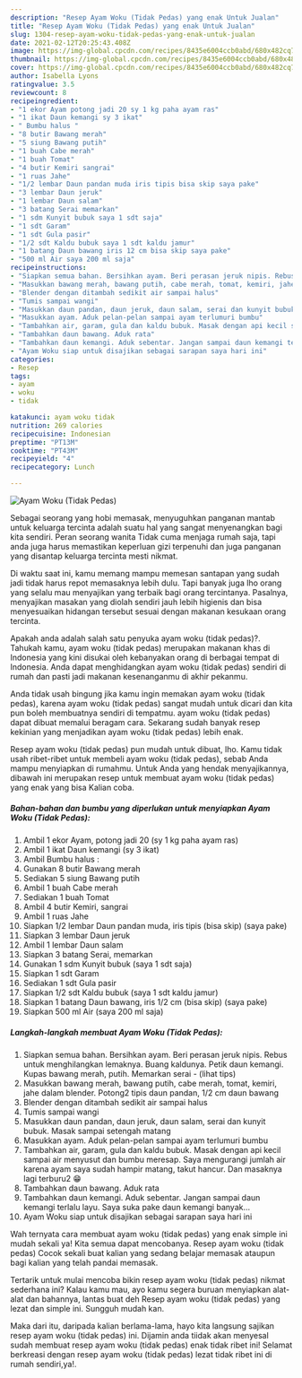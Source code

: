 ```yaml
---
description: "Resep Ayam Woku (Tidak Pedas) yang enak Untuk Jualan"
title: "Resep Ayam Woku (Tidak Pedas) yang enak Untuk Jualan"
slug: 1304-resep-ayam-woku-tidak-pedas-yang-enak-untuk-jualan
date: 2021-02-12T20:25:43.408Z
image: https://img-global.cpcdn.com/recipes/8435e6004ccb0abd/680x482cq70/ayam-woku-tidak-pedas-foto-resep-utama.jpg
thumbnail: https://img-global.cpcdn.com/recipes/8435e6004ccb0abd/680x482cq70/ayam-woku-tidak-pedas-foto-resep-utama.jpg
cover: https://img-global.cpcdn.com/recipes/8435e6004ccb0abd/680x482cq70/ayam-woku-tidak-pedas-foto-resep-utama.jpg
author: Isabella Lyons
ratingvalue: 3.5
reviewcount: 8
recipeingredient:
- "1 ekor Ayam potong jadi 20 sy 1 kg paha ayam ras"
- "1 ikat Daun kemangi sy 3 ikat"
- " Bumbu halus "
- "8 butir Bawang merah"
- "5 siung Bawang putih"
- "1 buah Cabe merah"
- "1 buah Tomat"
- "4 butir Kemiri sangrai"
- "1 ruas Jahe"
- "1/2 lembar Daun pandan muda iris tipis bisa skip saya pake"
- "3 lembar Daun jeruk"
- "1 lembar Daun salam"
- "3 batang Serai memarkan"
- "1 sdm Kunyit bubuk saya 1 sdt saja"
- "1 sdt Garam"
- "1 sdt Gula pasir"
- "1/2 sdt Kaldu bubuk saya 1 sdt kaldu jamur"
- "1 batang Daun bawang iris 12 cm bisa skip saya pake"
- "500 ml Air saya 200 ml saja"
recipeinstructions:
- "Siapkan semua bahan. Bersihkan ayam. Beri perasan jeruk nipis. Rebus untuk menghilangkan lemaknya. Buang kaldunya. Petik daun kemangi. Kupas bawang merah, putih. Memarkan serai           (lihat tips)"
- "Masukkan bawang merah, bawang putih, cabe merah, tomat, kemiri, jahe dalam blender. Potong2 tipis daun pandan, 1/2 cm daun bawang"
- "Blender dengan ditambah sedikit air sampai halus"
- "Tumis sampai wangi"
- "Masukkan daun pandan, daun jeruk, daun salam, serai dan kunyit bubuk. Masak sampai setengah matang"
- "Masukkan ayam. Aduk pelan-pelan sampai ayam terlumuri bumbu"
- "Tambahkan air, garam, gula dan kaldu bubuk. Masak dengan api kecil sampai air menyusut dan bumbu meresap. Saya mengurangi jumlah air karena ayam saya sudah hampir matang, takut hancur. Dan masaknya lagi terburu2 😁"
- "Tambahkan daun bawang. Aduk rata"
- "Tambahkan daun kemangi. Aduk sebentar. Jangan sampai daun kemangi terlalu layu. Saya suka pake daun kemangi banyak..."
- "Ayam Woku siap untuk disajikan sebagai sarapan saya hari ini"
categories:
- Resep
tags:
- ayam
- woku
- tidak

katakunci: ayam woku tidak 
nutrition: 269 calories
recipecuisine: Indonesian
preptime: "PT13M"
cooktime: "PT43M"
recipeyield: "4"
recipecategory: Lunch

---
```



![Ayam Woku (Tidak Pedas)](https://img-global.cpcdn.com/recipes/8435e6004ccb0abd/680x482cq70/ayam-woku-tidak-pedas-foto-resep-utama.jpg)

Sebagai seorang yang hobi memasak, menyuguhkan panganan mantab untuk keluarga tercinta adalah suatu hal yang sangat menyenangkan bagi kita sendiri. Peran seorang  wanita Tidak cuma menjaga rumah saja, tapi anda juga harus memastikan keperluan gizi terpenuhi dan juga panganan yang disantap keluarga tercinta mesti nikmat.

Di waktu  saat ini, kamu memang mampu memesan santapan yang sudah jadi tidak harus repot memasaknya lebih dulu. Tapi banyak juga lho orang yang selalu mau menyajikan yang terbaik bagi orang tercintanya. Pasalnya, menyajikan masakan yang diolah sendiri jauh lebih higienis dan bisa menyesuaikan hidangan tersebut sesuai dengan makanan kesukaan orang tercinta. 



Apakah anda adalah salah satu penyuka ayam woku (tidak pedas)?. Tahukah kamu, ayam woku (tidak pedas) merupakan makanan khas di Indonesia yang kini disukai oleh kebanyakan orang di berbagai tempat di Indonesia. Anda dapat menghidangkan ayam woku (tidak pedas) sendiri di rumah dan pasti jadi makanan kesenanganmu di akhir pekanmu.

Anda tidak usah bingung jika kamu ingin memakan ayam woku (tidak pedas), karena ayam woku (tidak pedas) sangat mudah untuk dicari dan kita pun boleh membuatnya sendiri di tempatmu. ayam woku (tidak pedas) dapat dibuat memalui beragam cara. Sekarang sudah banyak resep kekinian yang menjadikan ayam woku (tidak pedas) lebih enak.

Resep ayam woku (tidak pedas) pun mudah untuk dibuat, lho. Kamu tidak usah ribet-ribet untuk membeli ayam woku (tidak pedas), sebab Anda mampu menyiapkan di rumahmu. Untuk Anda yang hendak menyajikannya, dibawah ini merupakan resep untuk membuat ayam woku (tidak pedas) yang enak yang bisa Kalian coba.

<!--inarticleads1-->

##### Bahan-bahan dan bumbu yang diperlukan untuk menyiapkan Ayam Woku (Tidak Pedas):

1. Ambil 1 ekor Ayam, potong jadi 20 (sy 1 kg paha ayam ras)
1. Ambil 1 ikat Daun kemangi (sy 3 ikat)
1. Ambil  Bumbu halus :
1. Gunakan 8 butir Bawang merah
1. Sediakan 5 siung Bawang putih
1. Ambil 1 buah Cabe merah
1. Sediakan 1 buah Tomat
1. Ambil 4 butir Kemiri, sangrai
1. Ambil 1 ruas Jahe
1. Siapkan 1/2 lembar Daun pandan muda, iris tipis (bisa skip) (saya pake)
1. Siapkan 3 lembar Daun jeruk
1. Ambil 1 lembar Daun salam
1. Siapkan 3 batang Serai, memarkan
1. Gunakan 1 sdm Kunyit bubuk (saya 1 sdt saja)
1. Siapkan 1 sdt Garam
1. Sediakan 1 sdt Gula pasir
1. Siapkan 1/2 sdt Kaldu bubuk (saya 1 sdt kaldu jamur)
1. Siapkan 1 batang Daun bawang, iris 1/2 cm (bisa skip) (saya pake)
1. Siapkan 500 ml Air (saya 200 ml saja)




<!--inarticleads2-->

##### Langkah-langkah membuat Ayam Woku (Tidak Pedas):

1. Siapkan semua bahan. Bersihkan ayam. Beri perasan jeruk nipis. Rebus untuk menghilangkan lemaknya. Buang kaldunya. Petik daun kemangi. Kupas bawang merah, putih. Memarkan serai -           (lihat tips)
1. Masukkan bawang merah, bawang putih, cabe merah, tomat, kemiri, jahe dalam blender. Potong2 tipis daun pandan, 1/2 cm daun bawang
1. Blender dengan ditambah sedikit air sampai halus
1. Tumis sampai wangi
1. Masukkan daun pandan, daun jeruk, daun salam, serai dan kunyit bubuk. Masak sampai setengah matang
1. Masukkan ayam. Aduk pelan-pelan sampai ayam terlumuri bumbu
1. Tambahkan air, garam, gula dan kaldu bubuk. Masak dengan api kecil sampai air menyusut dan bumbu meresap. Saya mengurangi jumlah air karena ayam saya sudah hampir matang, takut hancur. Dan masaknya lagi terburu2 😁
1. Tambahkan daun bawang. Aduk rata
1. Tambahkan daun kemangi. Aduk sebentar. Jangan sampai daun kemangi terlalu layu. Saya suka pake daun kemangi banyak...
1. Ayam Woku siap untuk disajikan sebagai sarapan saya hari ini




Wah ternyata cara membuat ayam woku (tidak pedas) yang enak simple ini mudah sekali ya! Kita semua dapat mencobanya. Resep ayam woku (tidak pedas) Cocok sekali buat kalian yang sedang belajar memasak ataupun bagi kalian yang telah pandai memasak.

Tertarik untuk mulai mencoba bikin resep ayam woku (tidak pedas) nikmat sederhana ini? Kalau kamu mau, ayo kamu segera buruan menyiapkan alat-alat dan bahannya, lantas buat deh Resep ayam woku (tidak pedas) yang lezat dan simple ini. Sungguh mudah kan. 

Maka dari itu, daripada kalian berlama-lama, hayo kita langsung sajikan resep ayam woku (tidak pedas) ini. Dijamin anda tiidak akan menyesal sudah membuat resep ayam woku (tidak pedas) enak tidak ribet ini! Selamat berkreasi dengan resep ayam woku (tidak pedas) lezat tidak ribet ini di rumah sendiri,ya!.

